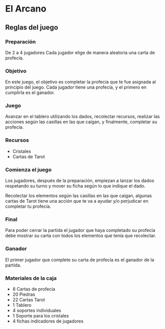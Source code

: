 # El Arcano

## Reglas del juego

### Preparación
De 2 a 4 jugadores
Cada jugador elige de manera aleatoria una carta de profecía.

### Objetivo
En este juego, el objetivo es completar la profecía que te fue asignada al principio del juego.
Cada jugador tiene una profecía, y el primero en cumplirla es el ganador.

### Juego
Avanzar en el tablero utilizando los dados, recolectar recursos, realizar las acciones según las casillas en las que caigan, y finalmente, completar su profecía.

### Recursos
- Cristales
- Cartas de Tarot

### Comienza el juego
Los jugadores, después de la preparación, empiezan a lanzar los dados respetando su turno y mover su ficha según lo que indique el dado.

Recolectar los elementos según las casillas en las que caigan, algunas cartas de Tarot tiene una acción que te va a ayudar y/o perjudicar en completar tu profecía.

### Final
Para poder cerrar la partida el jugador que haya completado su profecía debe mostrar su carta con todos los elementos que tenía que recolectar.

### Ganador
El primer jugador que complete su carta de profecía es el ganador de la partida.

### Materiales de la caja
- 8 Cartas de profecía
- 20 Piedras
- 22 Cartas Tarot
- 1 Tablero
- 4 soportes individuales
- 1 Soporte para los cristales
- 4 fichas indicadores de jugadores